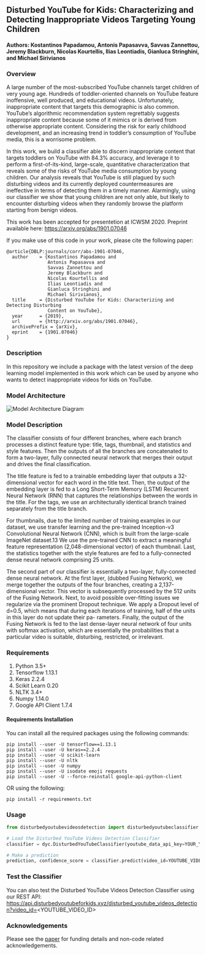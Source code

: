 ## Disturbed YouTube for Kids: Characterizing and Detecting Inappropriate Videos Targeting Young Children

#### Authors: Kostantinos Papadamou, Antonis Papasavva, Savvas Zannettou, Jeremy Blackburn, Nicolas Kourtellis, Ilias Leontiadis, Gianluca Stringhini, and Michael Sirivianos

### Overview
A large number of the most-subscribed YouTube channels target children of very young age. Hundreds of toddler-oriented channels on YouTube feature inoffensive, well produced, and educational videos. Unfortunately, inappropriate content that targets this demographic is also common. YouTube’s algorithmic recommendation system regrettably suggests inappropriate content because some of it mimics or is derived from otherwise appropriate content. Considering the risk for early childhood development, and an increasing trend in toddler’s consumption of YouTube media, this is a worrisome problem.

In this work, we build a classifier able to discern inappropriate content that targets toddlers on YouTube with 84.3% accuracy, and leverage it to perform a first-of-its-kind, large-scale, quantitative characterization that reveals some of the risks of YouTube media consumption by young children. Our analysis reveals that YouTube is still plagued by such disturbing videos and its currently deployed countermeasures are ineffective in terms of detecting them in a timely manner. Alarmingly, using our classifier we show that young children are not only able, but likely to encounter disturbing videos when they randomly browse the platform starting from benign videos.

This work has been accepted for presentetion at ICWSM 2020. Preprint available here: https://arxiv.org/abs/1901.07046 

If you make use of this code in your work, please cite the following paper:
```
@article{DBLP:journals/corr/abs-1901-07046,
  author    = {Kostantinos Papadamou and
               Antonis Papasavva and
               Savvas Zannettou and
               Jeremy Blackburn and
               Nicolas Kourtellis and
               Ilias Leontiadis and
               Gianluca Stringhini and
               Michael Sirivianos},
  title     = {Disturbed YouTube for Kids: Characterizing and Detecting Disturbing
               Content on YouTube},
  year      = {2019},
  url       = {http://arxiv.org/abs/1901.07046},
  archivePrefix = {arXiv},
  eprint    = {1901.07046}
}
```

### Description
In this repository we include a package with the latest version of the deep learning model implemented in this work which can be used by anyone who wants to detect inappropriate videos for kids on YouTube.

### Model Architecture
![Model Architecture Diagram](https://github.com/kwstantinos-papadamou/disturbed-youtube_videos-detection/blob/master/model_architecture.png)

### Model Description
The classifier consists of four different branches, where each branch processes a distinct feature type: title, tags, thumbnail, and statistics and style features. Then the outputs of all the branches are concatenated to form a two-layer, fully connected neural network that merges their output and drives the final classification.

The title feature is fed to a trainable embedding layer that outputs a 32-dimensional vector for each word in the title text. Then, the output of the embedding layer is fed to a Long Short-Term Memory (LSTM) Recurrent Neural Network (RNN) that captures the relationships between the words in the title. For the tags, we use an architecturally identical branch trained separately from the title branch.

For thumbnails, due to the limited number of training examples in our dataset, we use transfer learning and the pre-trained Inception-v3 Convolutional Neural Network (CNN), which is built from the large-scale ImageNet dataset.13 We use the pre-trained CNN to extract a meaningful feature representation (2,048-dimensional vector) of each thumbnail. Last, the statistics together with the style features are fed to a fully-connected dense neural network comprising 25 units.

The second part of our classifier is essentially a two-layer, fully-connected dense neural network. At the first layer, (dubbed Fusing Network), we merge together the outputs of the four branches, creating a 2,137-dimensional vector. This vector is subsequently processed by the 512 units of the Fusing Network. Next, to avoid possible over-fitting issues we regularize via the prominent Dropout technique. We apply a Dropout level of d=0.5, which means that during each iterations of training, half of the units in this layer do not update their pa- rameters. Finally, the output of the Fusing Network is fed to the last dense-layer neural network of four units with softmax activation, which are essentially the probabilities that a particular video is suitable, disturbing, restricted, or irrelevant.

### Requirements
1. Python 3.5+
2. Tensorflow 1.13.1
3. Keras 2.2.4
4. Scikit Learn 0.20
5. NLTK 3.4+
6. Numpy 1.14.0
7. Google API Client 1.7.4

#### Requirements Installation
You can install all the required packages using the following commands:
```
pip install --user -U tensorflow==1.13.1
pip install --user -U keras==2.2.4
pip install --user -U scikit-learn
pip install --user -U nltk
pip install --user -U numpy
pip install --user -U isodate emoji requests
pip install --user -U --force-reinstall google-api-python-client
```

OR using the following:
```
pip install -r requirements.txt
```

### Usage
```python
from disturbedyoutubevideosdetection import disturbedyoutubeclassifier as dyc

# Load the Disturbed YouTube Videos Detection Classifier
classifier = dyc.DisturbedYouTubeClassifier(youtube_data_api_key=YOUR_YOUTUBE_DATA_API_KEY)

# Make a prediction
prediction, confidence_score = classifier.predict(video_id=YOUTUBE_VIDEO_ID)
```

### Test the Classifier
You can also test the Disturbed YouTube Videos Detection Classifier using our REST API:
https://api.disturbedyoutubeforkids.xyz/disturbed_youtube_videos_detection?video_id=<YOUTUBE_VIDEO_ID>

### Acknowledgements
Please see the [paper](https://arxiv.org/pdf/1901.07046.pdf) for funding details and non-code related acknowledgements.
